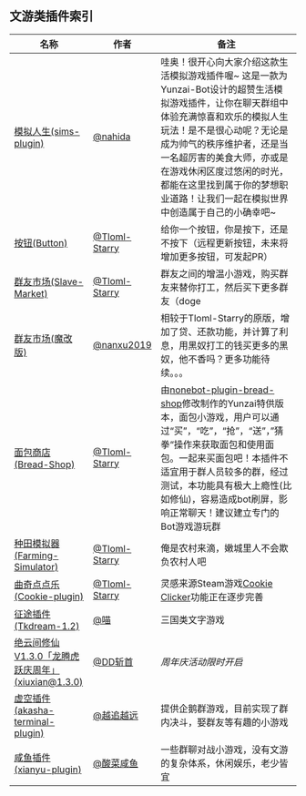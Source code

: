 ## 文游类插件索引

<!-- [GUOBA:WORD_GAME_PLUGIN:BEGIN] 锅巴插件访问标记，请勿移动 -->

<!-- 请在表首添加新行 -->
| 名称  |  作者  | 备注  |
|-------| ----- |------ |
| [模拟人生(sims-plugin)](https://gitcode.com/nahida22/sims-plugin) | [ @nahida ](https://gitee.com/nahida22) | 哇奥！很开心向大家介绍这款生活模拟游戏插件喔~ 这是一款为Yunzai-Bot设计的超赞生活模拟游戏插件，让你在聊天群组中体验充满惊喜和欢乐的模拟人生玩法！是不是很心动呢？无论是成为帅气的秩序维护者，还是当一名超厉害的美食大师，亦或是在游戏休闲区度过悠闲的时光，都能在这里找到属于你的梦想职业道路！让我们一起在模拟世界中创造属于自己的小确幸吧~|
| [按钮(Button)](https://gitee.com/Tloml-Starry/Button) | [@Tloml-Starry](https://gitee.com/Tloml-Starry) | 给你一个按钮，你是按下，还是不按下（远程更新按钮，未来将增加更多按钮，可发起PR） |
| [群友市场(Slave-Market)](https://gitee.com/Tloml-Starry/Slave-Market) | [@Tloml-Starry](https://gitee.com/Tloml-Starry) | 群友之间的增温小游戏，购买群友来替你打工，然后买下更多群友（doge |
| [群友市场(魔改版)](https://gitee.com/nanxu2019/Slave-Market) | [@nanxu2019](https://gitee.com/nanxu2019) | 相较于Tloml-Starry的原版，增加了贷、还款功能，并计算了利息，用黑奴打工的钱买更多的黑奴，他不香吗？更多功能待续。。。 |
| [面包商店(Bread-Shop)](https://gitee.com/Tloml-Starry/Bread-Shop) | [@Tloml-Starry](https://gitee.com/Tloml-Starry) | 由[nonebot-plugin-bread-shop](https://github.com/Mai-icy/nonebot-plugin-bread-shop)修改制作的Yunzai特供版本，面包小游戏，用户可以通过“买”，“吃”，“抢”，“送”，”猜拳“操作来获取面包和使用面包。一起来买面包吧！本插件不适宜用于群人员较多的群，经过测试，本功能具有极大上瘾性(比如修仙)，容易造成bot刷屏，影响正常聊天！建议建立专门的Bot游戏游玩群 |
| [种田模拟器(Farming-Simulator)](https://gitee.com/Tloml-Starry/Farming-Simulator) | [@Tloml-Starry](https://gitee.com/Tloml-Starry) | 俺是农村来滴，嫩城里人不会欺负农村人吧 |
| [曲奇点点乐(Cookie-plugin)](https://gitee.com/Tloml-Starry/Cookie-plugin) | [@Tloml-Starry](https://gitee.com/Tloml-Starry) | 灵感来源Steam游戏[Cookie Clicker](https://store.steampowered.com/app/1454400/Cookie_Clicker/)功能正在逐步完善 |
| [征途插件 (Tkdream-1.2)](https://gitee.com/AAmiaom/Tkdream-1.2) | [@喵](https://gitee.com/AAmiaom) | 三国类文字游戏 |
| [绝云间修仙V1.3.0「龙腾虎跃庆周年」(xiuxian@1.3.0)](https://gitee.com/hutao222/DDZS-XIUXIAN-V1.3.0) | [@DD斩首](https://gitee.com/hutao222) | _周年庆活动限时开启_ |
| [虚空插件 (akasha-terminal-plugin)](https://gitee.com/go-farther-and-farther/akasha-terminal-plugin) | [@越追越远](https://gitee.com/go-farther-and-farther) | 提供企鹅群游戏，目前实现了群内决斗，娶群友等有趣的小游戏 |
| [咸鱼插件 (xianyu-plugin)](https://gitee.com/suancaixianyu/xianyu-plugin) | [@酸菜咸鱼](https://gitee.com/suancaixianyu) | 一些群聊对战小游戏，没有文游的复杂体系，休闲娱乐，老少皆宜 |

<!-- 请不要在此处添加行，请在此表格顶部添加 -->